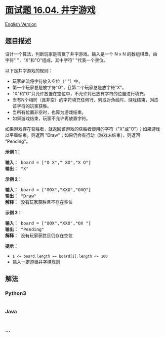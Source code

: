 # [面试题 16.04. 井字游戏](https://leetcode.cn/problems/tic-tac-toe-lcci)

[English Version](/lcci/16.04.Tic-Tac-Toe/README_EN.md)

## 题目描述

<!-- 这里写题目描述 -->
<p>设计一个算法，判断玩家是否赢了井字游戏。输入是一个 N x N 的数组棋盘，由字符&quot; &quot;，&quot;X&quot;和&quot;O&quot;组成，其中字符&quot; &quot;代表一个空位。</p>

<p>以下是井字游戏的规则：</p>

<ul>
	<li>玩家轮流将字符放入空位（&quot; &quot;）中。</li>
	<li>第一个玩家总是放字符&quot;O&quot;，且第二个玩家总是放字符&quot;X&quot;。</li>
	<li>&quot;X&quot;和&quot;O&quot;只允许放置在空位中，不允许对已放有字符的位置进行填充。</li>
	<li>当有N个相同（且非空）的字符填充任何行、列或对角线时，游戏结束，对应该字符的玩家获胜。</li>
	<li>当所有位置非空时，也算为游戏结束。</li>
	<li>如果游戏结束，玩家不允许再放置字符。</li>
</ul>

<p>如果游戏存在获胜者，就返回该游戏的获胜者使用的字符（&quot;X&quot;或&quot;O&quot;）；如果游戏以平局结束，则返回 &quot;Draw&quot;；如果仍会有行动（游戏未结束），则返回 &quot;Pending&quot;。</p>

<p><strong>示例 1：</strong></p>

<pre><strong>输入：</strong> board = [&quot;O X&quot;,&quot; XO&quot;,&quot;X O&quot;]
<strong>输出：</strong> &quot;X&quot;
</pre>

<p><strong>示例 2：</strong></p>

<pre><strong>输入：</strong> board = [&quot;OOX&quot;,&quot;XXO&quot;,&quot;OXO&quot;]
<strong>输出：</strong> &quot;Draw&quot;
<strong>解释：</strong> 没有玩家获胜且不存在空位
</pre>

<p><strong>示例 3：</strong></p>

<pre><strong>输入：</strong> board = [&quot;OOX&quot;,&quot;XXO&quot;,&quot;OX &quot;]
<strong>输出：</strong> &quot;Pending&quot;
<strong>解释：</strong> 没有玩家获胜且仍存在空位
</pre>

<p><strong>提示：</strong></p>

<ul>
	<li><code>1 &lt;= board.length == board[i].length &lt;= 100</code></li>
	<li>输入一定遵循井字棋规则</li>
</ul>

## 解法

<!-- 这里可写通用的实现逻辑 -->

<!-- tabs:start -->

### **Python3**

<!-- 这里可写当前语言的特殊实现逻辑 -->

```python


```

### **Java**

<!-- 这里可写当前语言的特殊实现逻辑 -->

```java


```

### **...**

```


```

<!-- tabs:end -->
